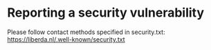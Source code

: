 # Reporting a security vulnerability

Please follow contact methods specified in security.txt: <https://liberda.nl/.well-known/security.txt>
